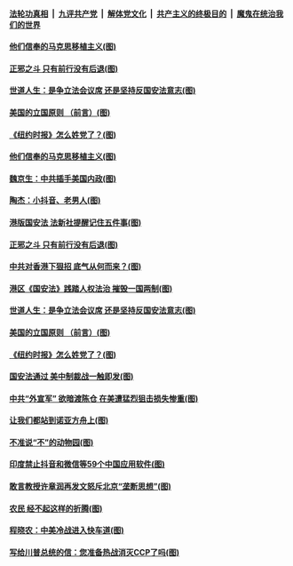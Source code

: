 ####  [法轮功真相](../../../../basic/blob/master/README.md?t=07022131) &nbsp;|&nbsp; [九评共产党](../../../../9ping.md/blob/master/README.md?t=07022131) &nbsp;|&nbsp; [解体党文化](../../../../jtdwh.md/blob/master/README.md?t=07022131)  &nbsp;|&nbsp; [共产主义的终极目的](../../../../gczydzjmd.md/blob/master/README.md?t=07022131) &nbsp;|&nbsp; [魔鬼在统治我们的世界](../../../../mgztzwmdsj.md/blob/master/README.md?t=07022131) 

#### [他们信奉的马克思移植主义(图)](../pages/p4/938413.md?t=07022131) 

#### [正邪之斗 只有前行没有后退(图)](../pages/p4/938399.md?t=07022131) 

#### [世道人生：是争立法会议席 还是坚持反国安法意志(图)](../pages/p4/938290.md?t=07022131) 

#### [美国的立国原则 （前言）(图)](../pages/p4/938154.md?t=07022131) 


#### [《纽约时报》怎么姓党了？(图)](../pages/p4/938277.md?t=07022131) 

#### [他们信奉的马克思移植主义(图)](../pages/p4/938413.md?t=07022131) 

#### [魏京生：中共插手美国内政(图)](../pages/p4/938409.md?t=07022131) 

#### [陶杰：小抖音、老男人(图)](../pages/p4/938404.md?t=07022131) 

#### [港版国安法 法新社提醒记住五件事(图)](../pages/p4/938401.md?t=07022131) 

#### [正邪之斗 只有前行没有后退(图)](../pages/p4/938399.md?t=07022131) 

#### [中共对香港下狠招 底气从何而来？(图)](../pages/p4/938397.md?t=07022131) 

#### [港区《国安法》践踏人权法治 摧毁一国两制(图)](../pages/p4/938385.md?t=07022131) 

#### [世道人生：是争立法会议席 还是坚持反国安法意志(图)](../pages/p4/938290.md?t=07022131) 

#### [美国的立国原则 （前言）(图)](../pages/p4/938154.md?t=07022131) 


#### [《纽约时报》怎么姓党了？(图)](../pages/p4/938277.md?t=07022131) 

#### [国安法通过 美中制裁战一触即发(图)](../pages/p4/938278.md?t=07022131) 

#### [中共“外宣军” 欲暗渡陈仓 在美遭猛烈狙击损失惨重(图)](../pages/p4/938274.md?t=07022131) 

#### [让我们都站到诺亚方舟上(图)](../pages/p4/938257.md?t=07022131) 

#### [不准说“不”的动物园(图)](../pages/p4/938192.md?t=07022131) 

#### [印度禁止抖音和微信等59个中国应用软件(图)](../pages/p4/938164.md?t=07022131) 

#### [敢言教授许章润再发文怒斥北京“垄断思想”(图)](../pages/p4/938162.md?t=07022131) 

#### [农民 经不起这样的折腾(图)](../pages/p4/938158.md?t=07022131) 

#### [程晓农：中美冷战进入快车道(图)](../pages/p4/938157.md?t=07022131) 

#### [写给川普总统的信：您准备热战消灭CCP了吗(图)](../pages/p4/938153.md?t=07022131) 

